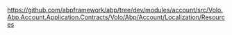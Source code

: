﻿https://github.com/abpframework/abp/tree/dev/modules/account/src/Volo.Abp.Account.Application.Contracts/Volo/Abp/Account/Localization/Resources